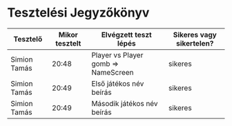 # Tesztelési Jegyzőkönyv

| Tesztelő | Mikor tesztelt | Elvégzett teszt lépés | Sikeres vagy sikertelen? |
|----------|-------------|------------|-------------------|
| Simion Tamás | 20:48 | Player vs Player gomb => NameScreen| sikeres |
| Simion Tamás | 20:49 | Első játékos név beírás | sikeres |
| Simion Tamás | 20:49 | Második játékos név beírás | sikeres |